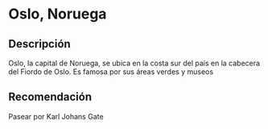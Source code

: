 # Oslo, Noruega

## Descripción
Oslo, la capital de Noruega, se ubica en la costa sur del país en la cabecera del Fiordo de Oslo. Es famosa por sus áreas verdes y museos

## Recomendación
Pasear por Karl Johans Gate